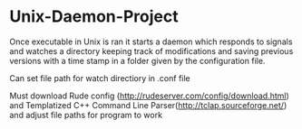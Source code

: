 # Unix-Daemon-Project
Once executable in Unix is ran it starts a daemon which responds to signals and watches a directory keeping track of modifications and saving previous versions with a time stamp in a folder given by the configuration file.

Can set file path for watch directiory in .conf file

Must download Rude config (http://rudeserver.com/config/download.html) and Templatized C++ Command Line Parser(http://tclap.sourceforge.net/) and adjust file paths for program to work
